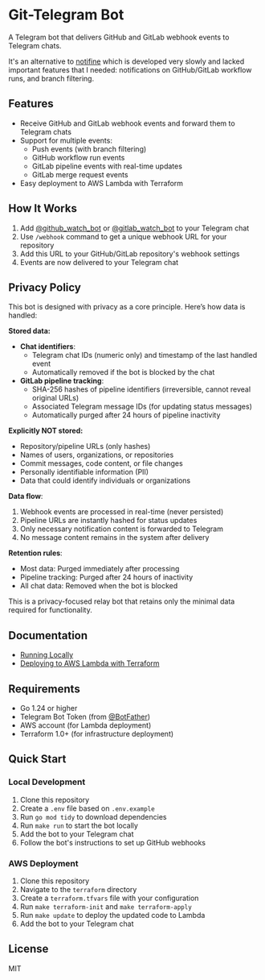# Git-Telegram Bot

A Telegram bot that delivers GitHub and GitLab webhook events to Telegram chats.

It's an alternative to [notifine](https://github.com/mhkafadar/notifine) which is developed very slowly and lacked important features that I needed: notifications on GitHub/GitLab workflow runs, and branch filtering.

## Features

- Receive GitHub and GitLab webhook events and forward them to Telegram chats
- Support for multiple events:
  - Push events (with branch filtering)
  - GitHub workflow run events
  - GitLab pipeline events with real-time updates
  - GitLab merge request events
- Easy deployment to AWS Lambda with Terraform

## How It Works

1. Add [@github_watch_bot](https://t.me/github_watch_bot) or [@gitlab_watch_bot](https://t.me/gitlab_watch_bot) to your Telegram chat
2. Use `/webhook` command to get a unique webhook URL for your repository
3. Add this URL to your GitHub/GitLab repository's webhook settings
4. Events are now delivered to your Telegram chat

## Privacy Policy

This bot is designed with privacy as a core principle. Here’s how data is handled:

**Stored data:**

- **Chat identifiers**:
  - Telegram chat IDs (numeric only) and timestamp of the last handled event
  - Automatically removed if the bot is blocked by the chat
- **GitLab pipeline tracking**:
  - SHA-256 hashes of pipeline identifiers (irreversible, cannot reveal original URLs)
  - Associated Telegram message IDs (for updating status messages)
  - Automatically purged after 24 hours of pipeline inactivity

**Explicitly NOT stored:**

- Repository/pipeline URLs (only hashes)
- Names of users, organizations, or repositories
- Commit messages, code content, or file changes
- Personally identifiable information (PII)
- Data that could identify individuals or organizations

**Data flow**:

1. Webhook events are processed in real-time (never persisted)
2. Pipeline URLs are instantly hashed for status updates
3. Only necessary notification content is forwarded to Telegram
4. No message content remains in the system after delivery

**Retention rules**:

- Most data: Purged immediately after processing
- Pipeline tracking: Purged after 24 hours of inactivity
- All chat data: Removed when the bot is blocked

This is a privacy-focused relay bot that retains only the minimal data required for functionality.

## Documentation

- [Running Locally](docs/run-local.md)
- [Deploying to AWS Lambda with Terraform](docs/deploy-aws-lambda.md)

## Requirements

- Go 1.24 or higher
- Telegram Bot Token (from [@BotFather](https://t.me/BotFather))
- AWS account (for Lambda deployment)
- Terraform 1.0+ (for infrastructure deployment)

## Quick Start

### Local Development

1. Clone this repository
2. Create a `.env` file based on `.env.example`
3. Run `go mod tidy` to download dependencies
4. Run `make run` to start the bot locally
5. Add the bot to your Telegram chat
6. Follow the bot's instructions to set up GitHub webhooks

### AWS Deployment

1. Clone this repository
2. Navigate to the `terraform` directory
3. Create a `terraform.tfvars` file with your configuration
4. Run `make terraform-init` and `make terraform-apply`
5. Run `make update` to deploy the updated code to Lambda
6. Add the bot to your Telegram chat

## License

MIT
